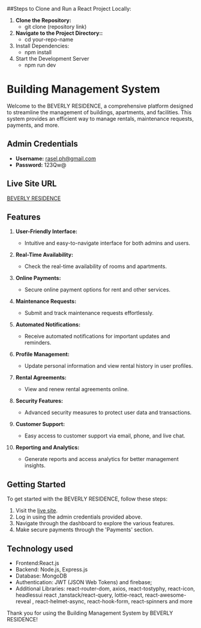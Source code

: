##Steps to Clone and Run a React Project Locally:

1. **Clone the Repository:**
   - git clone (repository link)
2. **Navigate to the Project Directory::**
   - cd your-repo-name
3. Install Dependencies:
   - npm install
4. Start the Development Server
   - npm run dev


# Building Management System

Welcome to the BEVERLY
RESIDENCE, a comprehensive platform designed to streamline the management of buildings, apartments, and facilities. This system provides an efficient way to manage rentals, maintenance requests, payments, and more.

## Admin Credentials
- **Username:** rasel.ph@gmail.com
- **Password:** 123Qw@

## Live Site URL
[BEVERLY RESIDENCE](https://assignment-twelve-1044b.web.app)

## Features

1. **User-Friendly Interface:**
   - Intuitive and easy-to-navigate interface for both admins and users.

2. **Real-Time Availability:**
   - Check the real-time availability of rooms and apartments.

3. **Online Payments:**
   - Secure online payment options for rent and other services.

4. **Maintenance Requests:**
   - Submit and track maintenance requests effortlessly.

5. **Automated Notifications:**
   - Receive automated notifications for important updates and reminders.

6. **Profile Management:**
   - Update personal information and view rental history in user profiles.

7. **Rental Agreements:**
   - View and renew rental agreements online.

8. **Security Features:**
   - Advanced security measures to protect user data and transactions.

9. **Customer Support:**
   - Easy access to customer support via email, phone, and live chat.

10. **Reporting and Analytics:**
    - Generate reports and access analytics for better management insights.

## Getting Started

To get started with the BEVERLY RESIDENCE, follow these steps:

1. Visit the [live site](https://assignment-twelve-1044b.web.app).
2. Log in using the admin credentials provided above.
3. Navigate through the dashboard to explore the various features.
6. Make secure payments through the 'Payments' section.

## Technology used
- Frontend:React.js
- Backend: Node.js, Express.js
- Database: MongoDB
- Authentication: JWT (JSON Web Tokens) and firebase;
- Additional Libraries: react-router-dom, axios, react-tostyphy, react-icon, headlessui react ,tanstack/react-query, lottie-react, react-awesome-reveal , react-helmet-async, react-hook-form, react-spinners and more



Thank you for using the Building Management System by BEVERLY RESIDENCE!
